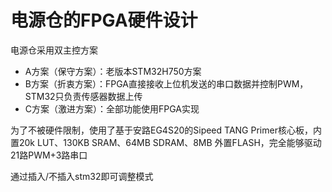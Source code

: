 # 电源仓的FPGA硬件设计

电源仓采用双主控方案

* A方案（保守方案）：老版本STM32H750方案
* B方案（折衷方案）：FPGA直接接收上位机发送的串口数据并控制PWM，STM32只负责传感器数据上传
* C方案（激进方案）：全部功能使用FPGA实现

为了不被硬件限制，使用了基于安路EG4S20的Sipeed TANG Primer核心板，内置20k LUT、130KB SRAM、64MB SDRAM、8MB 外置FLASH，完全能够驱动21路PWM+3路串口

通过插入/不插入stm32即可调整模式


